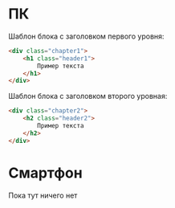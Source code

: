 # ПК
Шаблон блока с заголовком первого уровня:
```html
<div class="chapter1">
    <h1 class="header1">
        Пример текста
    </h1>
</div>
```
Шаблон блока с заголовком второго уровная:
```html
<div class="chapter2">
    <h2 class="header2">
        Пример текста
    </h2>
</div>
```

# Смартфон
Пока тут ничего нет